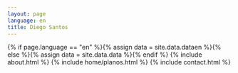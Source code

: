 ```yaml
---
layout: page
language: en
title: Diego Santos
---
```

{% if page.language == "en" %}{% assign data = site.data.dataen %}{% else %}{% assign data = site.data.data %}{% endif %} 
{% include about.html %}
{% include home/planos.html %}
{% include contact.html %}		